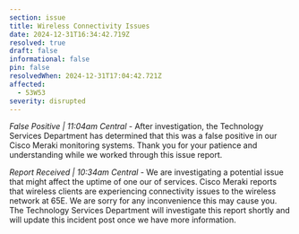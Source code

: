 ```yaml
---
section: issue
title: Wireless Connectivity Issues
date: 2024-12-31T16:34:42.719Z
resolved: true
draft: false
informational: false
pin: false
resolvedWhen: 2024-12-31T17:04:42.721Z
affected:
  - 53W53
severity: disrupted
---
```

*False Positive | 11:04am Central* - After investigation, the Technology Services Department has determined that this was a false positive in our Cisco Meraki monitoring systems. Thank you for your patience and understanding while we worked through this issue report.

*Report Received | 10:34am Central* - We are investigating a potential issue that might affect the uptime of one our of services. Cisco Meraki reports that wireless clients are experiencing connectivity issues to the wireless network at 65E. We are sorry for any inconvenience this may cause you. The Technology Services Department will investigate this report shortly and will update this incident post once we have more information.